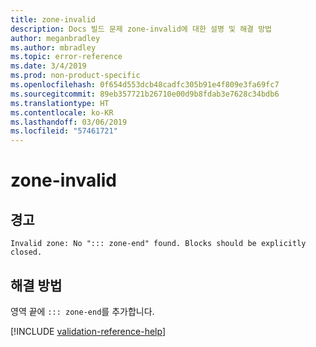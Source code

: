 ```yaml
---
title: zone-invalid
description: Docs 빌드 문제 zone-invalid에 대한 설명 및 해결 방법
author: meganbradley
ms.author: mbradley
ms.topic: error-reference
ms.date: 3/4/2019
ms.prod: non-product-specific
ms.openlocfilehash: 0f654d553dcb48cadfc305b91e4f809e3fa69fc7
ms.sourcegitcommit: 89eb357721b26710e00d9b8fdab3e7628c34bdb6
ms.translationtype: HT
ms.contentlocale: ko-KR
ms.lasthandoff: 03/06/2019
ms.locfileid: "57461721"
---
```

# <a name="zone-invalid"></a>zone-invalid

## <a name="warning"></a>경고

`Invalid zone: No "::: zone-end" found. Blocks should be explicitly closed.`

## <a name="resolution"></a>해결 방법

영역 끝에 `::: zone-end`를 추가합니다.

<!--make sure to add this file to your includes folder and verify the path-->
[!INCLUDE [validation-reference-help](includes/validation-reference-help.md)]
